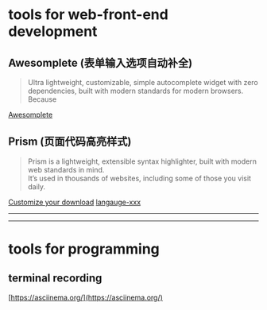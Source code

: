 # tools for web-front-end development

## Awesomplete (表单输入选项自动补全)
> Ultra lightweight, customizable, simple autocomplete widget with zero dependencies, built with modern standards for modern browsers.  
Because <datalist> still doesn’t cut it. 

[Awesomplete](http://leaverou.github.io/awesomplete/)


## Prism (页面代码高亮样式)

> Prism is a lightweight, extensible syntax highlighter, built with modern web standards in mind.   
It’s used in thousands of websites, including some of those you visit daily.


[Customize your download](http://prismjs.com/download.html)
[langauge-xxx](http://prismjs.com/)

***
***

# tools for programming


## terminal recording 

[https://asciinema.org/](https://asciinema.org/)
